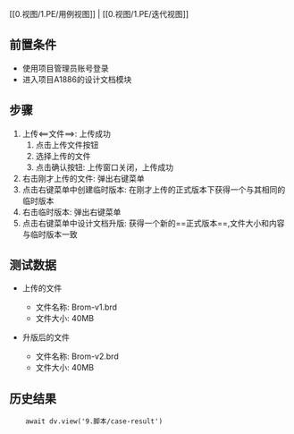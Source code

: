 [[0.视图/1.PE/用例视图]] | [[0.视图/1.PE/迭代视图]]

## 前置条件

- 使用项目管理员账号登录
- 进入项目A1886的设计文档模块

## 步骤

1. 上传<==文件==>: 上传成功
	1. 点击上传文件按钮
	2. 选择上传的文件
	3. 点击确认按钮: 上传窗口关闭，上传成功
2. 右击刚才上传的文件: 弹出右键菜单
3. 点击右键菜单中创建临时版本: 在刚才上传的正式版本下获得一个与其相同的临时版本
4.  右击临时版本: 弹出右键菜单
5. 点击右键菜单中设计文档升版: 获得一个新的==正式版本==,文件大小和内容与临时版本一致

## 测试数据

- 上传的文件
	- 文件名称: Brom-v1.brd
	- 文件大小: 40MB

- 升版后的文件
	- 文件名称: Brom-v2.brd
	- 文件大小: 40MB

## 历史结果

```dataviewjs
    await dv.view('9.脚本/case-result')
```
